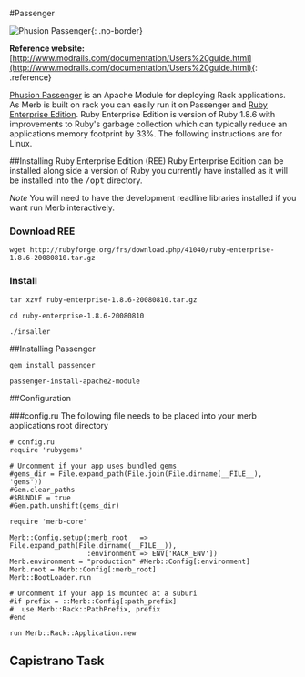 #Passenger

![Phusion Passenger](/images/phusion_banner.png){: .no-border}

**Reference website:** [http://www.modrails.com/documentation/Users%20guide.html](http://www.modrails.com/documentation/Users%20guide.html){: .reference}


[Phusion Passenger](http://www.modrails.com/) is an Apache Module for deploying Rack applications. As Merb is built on rack you can easily run it on Passenger and [Ruby Enterprise Edition](http://www.rubyenterpriseedition.com/). Ruby Enterprise Edition is version of Ruby 1.8.6 with improvements to Ruby's garbage collection which can typically reduce an applications memory footprint by 33%. The following instructions are for Linux.

##Installing Ruby Enterprise Edition (REE)
Ruby Enterprise Edition can be installed along side a version of Ruby you currently have installed as it will be installed into the <tt>/opt</tt> directory.

*Note* You will need to have the development readline libraries installed if you want run Merb interactively. 
### Download REE

    wget http://rubyforge.org/frs/download.php/41040/ruby-enterprise-1.8.6-20080810.tar.gz

### Install

    tar xzvf ruby-enterprise-1.8.6-20080810.tar.gz
    
    cd ruby-enterprise-1.8.6-20080810
    
    ./insaller
 
 
##Installing Passenger

    gem install passenger

    passenger-install-apache2-module

##Configuration

###config.ru
The following file needs to be placed into your merb applications root directory

    # config.ru
    require 'rubygems'

    # Uncomment if your app uses bundled gems
    #gems_dir = File.expand_path(File.join(File.dirname(__FILE__), 'gems'))
    #Gem.clear_paths
    #$BUNDLE = true
    #Gem.path.unshift(gems_dir)

    require 'merb-core'

    Merb::Config.setup(:merb_root   => File.expand_path(File.dirname(__FILE__)),
                       :environment => ENV['RACK_ENV'])
    Merb.environment = "production" #Merb::Config[:environment]
    Merb.root = Merb::Config[:merb_root]
    Merb::BootLoader.run

    # Uncomment if your app is mounted at a suburi
    #if prefix = ::Merb::Config[:path_prefix]
    #  use Merb::Rack::PathPrefix, prefix
    #end

    run Merb::Rack::Application.new


## Capistrano Task
